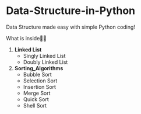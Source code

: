# Data-Structure-in-Python
Data Structure made easy with simple Python coding!

What is inside🎁😉
  1. **Linked List**
      - Singly Linked List
      - Doubly Linked List
  2. **Sorting_Algorithms**
      - Bubble Sort
      - Selection Sort
      - Insertion Sort
      - Merge Sort
      - Quick Sort
      - Shell Sort
